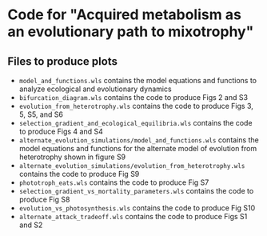 # Code for "Acquired metabolism as an evolutionary path to mixotrophy"

## Files to produce plots
 * `model_and_functions.wls` contains the model equations and functions to analyze ecological and evolutionary dynamics
 * `bifurcation_diagram.wls` contains the code to produce Figs 2 and S3
 * `evolution_from_heterotrophy.wls` contains the code to produce Figs 3, 5, S5, and S6
 * `selection_gradient_and_ecological_equilibria.wls` contains the code to produce Figs 4 and S4
 * `alternate_evolution_simulations/model_and_functions.wls` contains the model equations and functions for the alternate model of evolution from heterotrophy shown in figure S9
 * `alternate_evolution_simulations/evolution_from_heterotrophy.wls` contains the code to produce Fig S9
 * `phototroph_eats.wls` contains the code to produce Fig S7
 * `selection_gradient_vs_mortality_parameters.wls` contains the code to produce Fig S8
 * `evolution_vs_photosynthesis.wls` contains the code to produce Fig S10
 * `alternate_attack_tradeoff.wls` contains the code to produce Figs S1 and S2
